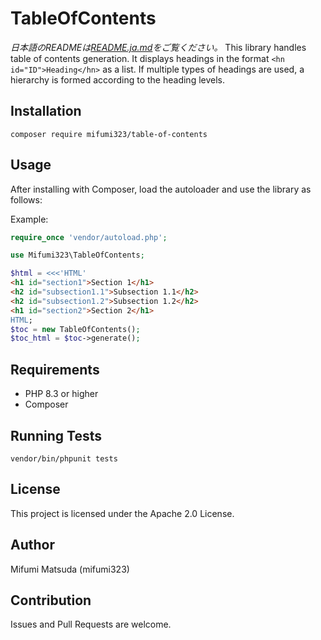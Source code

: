 # TableOfContents

*日本語のREADMEは[README.ja.md](./README.ja.md)をご覧ください。*
This library handles table of contents generation.
It displays headings in the format `<hn id="ID">Heading</hn>` as a list.
If multiple types of headings are used, a hierarchy is formed according to the heading levels.


## Installation

```
composer require mifumi323/table-of-contents
```


## Usage

After installing with Composer, load the autoloader and use the library as follows:

Example:
```php
require_once 'vendor/autoload.php';

use Mifumi323\TableOfContents;

$html = <<<'HTML'
<h1 id="section1">Section 1</h1>
<h2 id="subsection1.1">Subsection 1.1</h2>
<h2 id="subsection1.2">Subsection 1.2</h2>
<h1 id="section2">Section 2</h1>
HTML;
$toc = new TableOfContents();
$toc_html = $toc->generate();
```


## Requirements

- PHP 8.3 or higher
- Composer


## Running Tests

```
vendor/bin/phpunit tests
```


## License

This project is licensed under the Apache 2.0 License.


## Author

Mifumi Matsuda (mifumi323)


## Contribution

Issues and Pull Requests are welcome.
